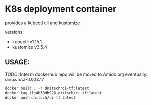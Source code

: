 # K8s deployment container

provides a Kubectl cli  and Kustomize

versions:
  - kubectl: v1.15.1
  - kustomize v3.5.4


USAGE:
---

TODO: Interim dockerhub repo will be moved to Amido org eventually.
dnitsch/ci-tf:0.12.17 

```bash
docker build . -t dnitsch/ci-tf:latest
docker tag 11e4b30db926 dnitsch/ci-tf:latest
docker push dnitsch/ci-tf:latest
```
